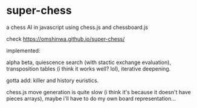 # super-chess
a chess AI in javascript using chess.js and chessboard.js

check https://omshinwa.github.io/super-chess/

implemented:

alpha beta, quiescence search (with stactic exchange evaluation), transposition tables (i think it works well? lol), iterative deepening.

gotta add: killer and history euristics.

chess.js move generation is quite slow (i think it's because it doesn't have pieces arrays), maybe i'll have to do my own board representation...
